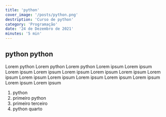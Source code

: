 ```yaml
---
title: 'python'
cover_image: '/posts/python.png'
destription: 'Curso de python'
category: 'Programação'
date: '24 de Dezembro de 2021'
minutes: '5 min'
---
```

## python python

Lorem python Lorem python Lorem python Lorem ipsum Lorem ipsum Lorem ipsum Lorem ipsum Lorem ipsum Lorem ipsum Lorem ipsum Lorem ipsum Lorem ipsum Lorem ipsum Lorem ipsum Lorem ipsum Lorem ipsum Lorem ipsum Lorem ipsum 

1. python
1. primeiro python
1. primeiro terceiro
1. python quarto